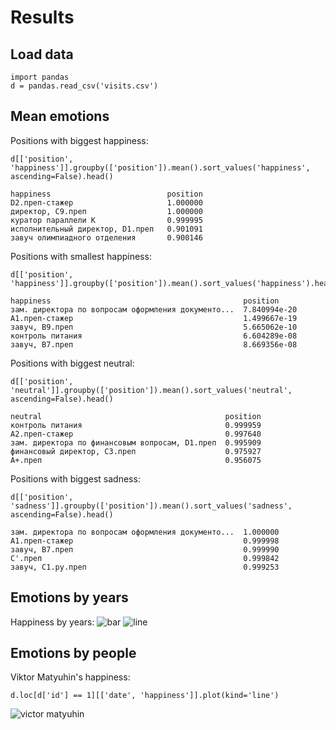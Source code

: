# Results
## Load data
```
import pandas
d = pandas.read_csv('visits.csv')
```
## Mean emotions

Positions with biggest happiness:
```
d[['position', 'happiness']].groupby(['position']).mean().sort_values('happiness', ascending=False).head()
```
```
happiness                          position                                   
D2.преп-стажер                     1.000000
директор, C9.преп                  1.000000
куратор параллели K                0.999995
исполнительный директор, D1.преп   0.901091
завуч олимпиадного отделения       0.900146
```

Positions with smallest happiness:
```
d[['position', 'happiness']].groupby(['position']).mean().sort_values('happiness').head()
```
```
happiness                                           position
зам. директора по вопросам оформления документо...  7.840994e-20
A1.преп-стажер                                      1.499667e-19
завуч, B9.преп                                      5.665062e-10
контроль питания                                    6.604289e-08
завуч, B7.преп                                      8.669356e-08
```

Positions with biggest neutral:
```
d[['position', 'neutral']].groupby(['position']).mean().sort_values('neutral', ascending=False).head()
```
```
neutral                                         position                                                
контроль питания                                0.999959
A2.преп-стажер                                  0.997640
зам. директора по финансовым вопросам, D1.преп  0.995909
финансовый директор, C3.преп                    0.975927
A+.преп                                         0.956075
```

Positions with biggest sadness:
```
d[['position', 'sadness']].groupby(['position']).mean().sort_values('sadness', ascending=False).head()
```
```
зам. директора по вопросам оформления документо...  1.000000
A1.преп-стажер                                      0.999998
завуч, B7.преп                                      0.999990
C'.преп                                             0.999842
завуч, C1.py.преп                                   0.999253
```
## Emotions by years
Happiness by years:
![bar](http://i.imgur.com/ZKyPWGQ.png)
![line](http://i.imgur.com/PbdEiKy.png)
## Emotions by people
Viktor Matyuhin's happiness:
```
d.loc[d['id'] == 1][['date', 'happiness']].plot(kind='line')
```
![victor matyuhin](http://i.imgur.com/6LPrux8.png)
